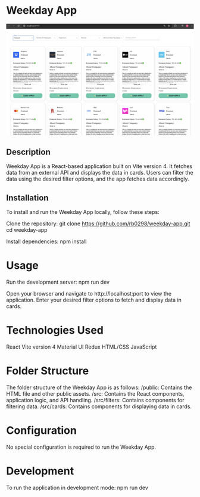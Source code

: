 # Weekday App

![Weekday App Screenshot](public/weekday-app.png)

## Description

Weekday App is a React-based application built on Vite version 4. It fetches data from an external API and displays the data in cards. Users can filter the data using the desired filter options, and the app fetches data accordingly.

## Installation

To install and run the Weekday App locally, follow these steps:

Clone the repository:
git clone https://github.com/rb0298/weekday-app.git
cd weekday-app

Install dependencies:
npm install

# Usage

Run the development server:
npm run dev

Open your browser and navigate to http://localhost:port to view the application.
Enter your desired filter options to fetch and display data in cards.

# Technologies Used

React
Vite version 4
Material UI
Redux
HTML/CSS
JavaScript

# Folder Structure

The folder structure of the Weekday App is as follows:
/public: Contains the HTML file and other public assets.
/src: Contains the React components, application logic, and API handling.
/src/filters: Contains components for filtering data.
/src/cards: Contains components for displaying data in cards.

# Configuration

No special configuration is required to run the Weekday App.

# Development

To run the application in development mode:
npm run dev
